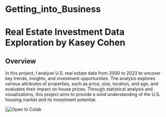 # Getting_into_Business

# Real Estate Investment Data Exploration by Kasey Cohen

## Overview
In this project, I analyze U.S. real estate data from 2000 to 2023 to uncover key trends, insights, and investment opportunities. The analysis explores various attributes of properties, such as price, size, location, and age, and evaluates their impact on house prices. Through statistical analysis and visualizations, this project aims to provide a solid understanding of the U.S. housing market and its investment potential.

[![Open In Colab](https://colab.research.google.com/drive/1AXBv722RrQwa6zzGU9k-9JBkYPQ1IYh1#scrollTo=f-Lp3FZizx_l)


